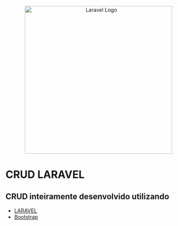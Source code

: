 <p align="center"><a href="https://github.com/guzztavo2/crudAppLaravel" target="_blank"><img src="https://raw.githubusercontent.com/laravel/art/master/logo-lockup/5%20SVG/2%20CMYK/1%20Full%20Color/laravel-logolockup-cmyk-red.svg" width="400" alt="Laravel Logo"></a></p>

<p align="center">
<h1>CRUD LARAVEL</h1>
</p>

## CRUD inteiramente desenvolvido utilizando
- [LARAVEL](https://laravel.com)
- [Bootstrap](https://getbootstrap.com/)


